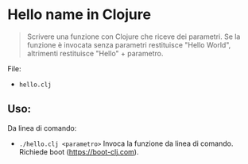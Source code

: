 Hello name in Clojure
===============

> Scrivere una funzione con Clojure che riceve dei parametri. Se la funzione è invocata senza parametri restituisce "Hello World", altrimenti restituisce "Hello" + parametro.

File:

  - `hello.clj`

Uso:
----------------
Da linea di comando:
  - `./hello.clj <parametro>` Invoca la funzione da linea di comando. Richiede boot (https://boot-clj.com).
